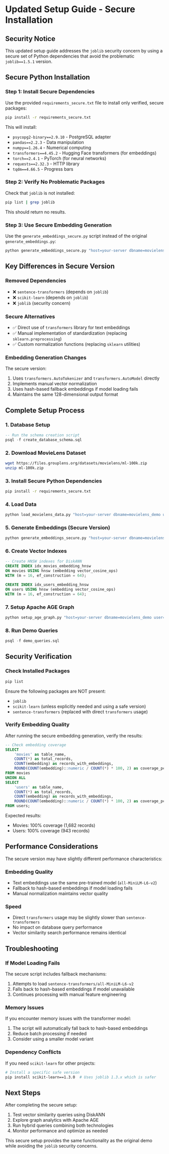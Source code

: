 # Updated Setup Guide - Secure Installation

## Security Notice

This updated setup guide addresses the `joblib` security concern by using a secure set of Python dependencies that avoid the problematic `joblib==1.5.1` version.

## Secure Python Installation

### Step 1: Install Secure Dependencies

Use the provided `requirements_secure.txt` file to install only verified, secure packages:

```bash
pip install -r requirements_secure.txt
```

This will install:
- `psycopg2-binary==2.9.10` - PostgreSQL adapter
- `pandas==2.2.3` - Data manipulation
- `numpy==1.26.4` - Numerical computing
- `transformers==4.45.2` - Hugging Face transformers (for embeddings)
- `torch==2.4.1` - PyTorch (for neural networks)
- `requests==2.32.3` - HTTP library
- `tqdm==4.66.5` - Progress bars

### Step 2: Verify No Problematic Packages

Check that `joblib` is not installed:

```bash
pip list | grep joblib
```

This should return no results.

### Step 3: Use Secure Embedding Generation

Use the `generate_embeddings_secure.py` script instead of the original `generate_embeddings.py`:

```bash
python generate_embeddings_secure.py "host=your-server dbname=movielens_demo user=your-username"
```

## Key Differences in Secure Version

### Removed Dependencies
- ❌ `sentence-transformers` (depends on `joblib`)
- ❌ `scikit-learn` (depends on `joblib`)
- ❌ `joblib` (security concern)

### Secure Alternatives
- ✅ Direct use of `transformers` library for text embeddings
- ✅ Manual implementation of standardization (replacing `sklearn.preprocessing`)
- ✅ Custom normalization functions (replacing `sklearn` utilities)

### Embedding Generation Changes

The secure version:
1. Uses `transformers.AutoTokenizer` and `transformers.AutoModel` directly
2. Implements manual vector normalization
3. Uses hash-based fallback embeddings if model loading fails
4. Maintains the same 128-dimensional output format

## Complete Setup Process

### 1. Database Setup
```sql
-- Run the schema creation script
psql -f create_database_schema.sql
```

### 2. Download MovieLens Dataset
```bash
wget https://files.grouplens.org/datasets/movielens/ml-100k.zip
unzip ml-100k.zip
```

### 3. Install Secure Python Dependencies
```bash
pip install -r requirements_secure.txt
```

### 4. Load Data
```bash
python load_movielens_data.py "host=your-server dbname=movielens_demo user=your-username"
```

### 5. Generate Embeddings (Secure Version)
```bash
python generate_embeddings_secure.py "host=your-server dbname=movielens_demo user=your-username"
```

### 6. Create Vector Indexes
```sql
-- Create HNSW indexes for DiskANN
CREATE INDEX idx_movies_embedding_hnsw 
ON movies USING hnsw (embedding vector_cosine_ops)
WITH (m = 16, ef_construction = 64);

CREATE INDEX idx_users_embedding_hnsw 
ON users USING hnsw (embedding vector_cosine_ops)
WITH (m = 16, ef_construction = 64);
```

### 7. Setup Apache AGE Graph
```bash
python setup_age_graph.py "host=your-server dbname=movielens_demo user=your-username"
```

### 8. Run Demo Queries
```sql
psql -f demo_queries.sql
```

## Security Verification

### Check Installed Packages
```bash
pip list
```

Ensure the following packages are NOT present:
- `joblib`
- `scikit-learn` (unless explicitly needed and using a safe version)
- `sentence-transformers` (replaced with direct `transformers` usage)

### Verify Embedding Quality
After running the secure embedding generation, verify the results:

```sql
-- Check embedding coverage
SELECT 
    'movies' as table_name,
    COUNT(*) as total_records,
    COUNT(embedding) as records_with_embeddings,
    ROUND(COUNT(embedding)::numeric / COUNT(*) * 100, 2) as coverage_pct
FROM movies
UNION ALL
SELECT 
    'users' as table_name,
    COUNT(*) as total_records,
    COUNT(embedding) as records_with_embeddings,
    ROUND(COUNT(embedding)::numeric / COUNT(*) * 100, 2) as coverage_pct
FROM users;
```

Expected results:
- Movies: 100% coverage (1,682 records)
- Users: 100% coverage (943 records)

## Performance Considerations

The secure version may have slightly different performance characteristics:

### Embedding Quality
- Text embeddings use the same pre-trained model (`all-MiniLM-L6-v2`)
- Fallback to hash-based embeddings if model loading fails
- Manual normalization maintains vector quality

### Speed
- Direct `transformers` usage may be slightly slower than `sentence-transformers`
- No impact on database query performance
- Vector similarity search performance remains identical

## Troubleshooting

### If Model Loading Fails
The secure script includes fallback mechanisms:
1. Attempts to load `sentence-transformers/all-MiniLM-L6-v2`
2. Falls back to hash-based embeddings if model unavailable
3. Continues processing with manual feature engineering

### Memory Issues
If you encounter memory issues with the transformer model:
1. The script will automatically fall back to hash-based embeddings
2. Reduce batch processing if needed
3. Consider using a smaller model variant

### Dependency Conflicts
If you need `scikit-learn` for other projects:
```bash
# Install a specific safe version
pip install scikit-learn==1.3.0  # Uses joblib 1.3.x which is safer
```

## Next Steps

After completing the secure setup:
1. Test vector similarity queries using DiskANN
2. Explore graph analytics with Apache AGE
3. Run hybrid queries combining both technologies
4. Monitor performance and optimize as needed

This secure setup provides the same functionality as the original demo while avoiding the `joblib` security concerns.

